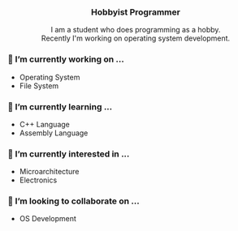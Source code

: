 <h3 align="center">Hobbyist Programmer</h3>
<p align="center">
  I am a student who does programming as a hobby.
  <br>
  Recently I'm working on operating system development.
<p>

### 🔭 I’m currently working on ...
  - Operating System
  - File System

### 🌱 I’m currently learning ...
  - C++ Language
  - Assembly Language

### 🌱 I’m currently interested in ...
  - Microarchitecture
  - Electronics

### 👯 I’m looking to collaborate on ...
  - OS Development


<!--
🤔 I’m looking for help with ...
- 💬 Ask me about ... 
- 📫 How to reach me: ...
- 😄 Pronouns: ...
- ⚡ Fun fact: ...
-->
